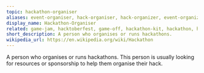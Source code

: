 ```yaml
---
topic: hackathon-organiser
aliases: event-organiser, hack-organiser, hack-organizer, event-organizer
display_name: Hackathon-Organiser
related: game-jam, hacktoberfest, game-off, hackathon-kit, hackathon, hackathons
short_description: A person who organises or runs hackathons.
wikipedia_url: https://en.wikipedia.org/wiki/Hackathon
---
```


A person who organises or runs hackathons. This person is usually looking for resources or sponsorship to help them organise their hack.
